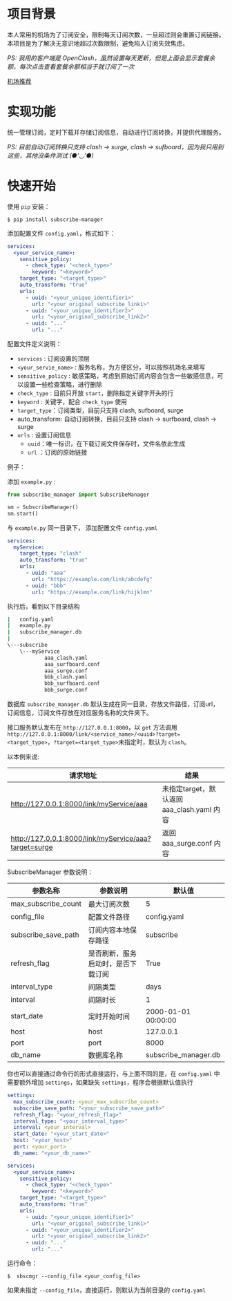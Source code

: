 # 项目背景
本人常用的机场为了订阅安全，限制每天订阅次数，一旦超过则会重置订阅链接。本项目是为了解决无意识地超过次数限制，避免陷入订阅失效焦虑。

*PS: 我用的客户端是 OpenClash，虽然设置每天更新，但是上面会显示套餐余额，每次点击查看套餐余额相当于就订阅了一次*

[机场推荐](https://invite.wgetcloud.ltd/auth/register?code=t7jm)

# 实现功能

统一管理订阅，定时下载并存储订阅信息，自动进行订阅转换，并提供代理服务。

*PS: 目前自动订阅转换只支持 clash -> surge, clash -> sufboard，因为我只用到这些，其他没条件测试 (●'◡'●)*

# 快速开始
使用 `pip` 安装：
```shell
$ pip install subscribe-manager
```

添加配置文件 `config.yaml`，格式如下：

```yaml
services:
  <your_service_name>:
    sensitive_policy:
      - check_type: "<check_type>"
        keyword: "<keyword>"
    target_type: "<target_type>"
    auto_transform: "true"
    urls:
      - uuid: "<your_unique_identifier1>"
        url: "<your_original_subscribe_link1>"
      - uuid: "<your_unique_identifier2>"
        url: "<your_original_subscribe_link2>"
      - uuid: "..."
        url: "..."
```

配置文件定义说明：

- `services` : 订阅设置的顶层
- `<your_servie_name>` : 服务名称，为方便区分，可以按照机场名来填写
- `sensitive_policy` : 敏感策略，考虑到原始订阅内容会包含一些敏感信息，可以设置一些检查策略，进行删除
- `check_type` : 目前只开放 `start`，删除指定关键字开头的行
- `keyword` : 关键字，配合 `check_type` 使用
- `target_type`：订阅类型，目前只支持 clash, sufboard, surge
- auto_transform: 自动订阅转换，目前只支持 clash -> surfboard, clash -> surge
- `urls` : 设置订阅信息
  - `uuid`：唯一标识，在下载订阅文件保存时，文件名依此生成
  - `url` ：订阅的原始链接



例子：

添加 `example.py` : 

```python
from subscribe_manager import SubscribeManager

sm = SubscribeManager()
sm.start()
```
与 `example.py` 同一目录下， 添加配置文件 `config.yaml`
```yaml
services:
  myService:
    target_type: "clash"
    auto_transform: "true"
    urls:
      - uuid: "aaa"
        url: "https://example.com/link/abcdefg"
      - uuid: "bbb"
        url: "https://example.com/link/hijklmn"
```

执行后，看到以下目录结构

```cmd
|   config.yaml
|   example.py
|   subscribe_manager.db
|
\---subscribe
    \---myService
            aaa_clash.yaml
            aaa_surfboard.conf
            aaa_surge.conf
            bbb_clash.yaml
            bbb_surfboard.conf
            bbb_surge.conf
```

数据库 `subscribe_manager.db` 默认生成在同一目录，存放文件路径，订阅url，订阅信息，订阅文件存放在对应服务名称的文件夹下。

接口服务默认发布在 `http://127.0.0.1:8000`，以 `get` 方法调用 `http://127.0.0.1:8000/link/<service_name>/<uuid>?target=<target_type>`，`?target=<target_type>`未指定时，默认为 `clash`。

以本例来说:

| 请求地址                                              | 结果                                       |
| ----------------------------------------------------- | ------------------------------------------ |
| http://127.0.0.1:8000/link/myService/aaa              | 未指定target，默认返回 aaa_clash.yaml 内容 |
| http://127.0.0.1:8000/link/myService/aaa?target=surge | 返回 aaa_surge.conf 内容                   |

SubscribeManager 参数说明：

| 参数名称            | 参数说明                           | 默认值               |
| ------------------- | ---------------------------------- | -------------------- |
| max_subscribe_count | 最大订阅次数                       | 5                    |
| config_file         | 配置文件路径                       | config.yaml          |
| subscribe_save_path | 订阅内容本地保存路径               | subscribe            |
| refresh_flag        | 是否刷新，服务启动时，是否下载订阅 | True                 |
| interval_type       | 间隔类型                           | days                 |
| interval            | 间隔时长                           | 1                    |
| start_date          | 定时开始时间                       | 2000-01-01 00:00:00  |
| host                | host                               | 127.0.0.1            |
| port                | port                               | 8000                 |
| db_name             | 数据库名称                         | subscribe_manager.db |

你也可以直接通过命令行的形式直接运行，与上面不同的是，在 `config.yaml` 中需要额外增加 `settings`，如果缺失 `settings`，程序会根据默认值执行

```yaml
settings:
  max_subscribe_count: <your_max_subscribe_count>
  subscribe_save_path: "<your_subscribe_save_path>"
  refresh_flag: "<your_refresh_flag>"
  interval_type: "<your_interval_type>"
  interval: <your_interval>
  start_date: "<your_start_date>"
  host: "<your_host>"
  port: <your_port>
  db_name: "<your_db_name>"

services:
  <your_service_name>:
    sensitive_policy:
      - check_type: "<check_type>"
        keyword: "<keyword>"
    target_type: "<target_type>"
    auto_transform: "true"
    urls:
      - uuid: "<your_unique_identifier1>"
        url: "<your_original_subscribe_link1>"
      - uuid: "<your_unique_identifier2>"
        url: "<your_original_subscribe_link2>"
      - uuid: "..."
        url: "..."
```

运行命令：

```shell
$  sbscmgr --config_file <your_config_file>
```

如果未指定 `--config_file`，直接运行，则默认为当前目录的  `config.yaml`

